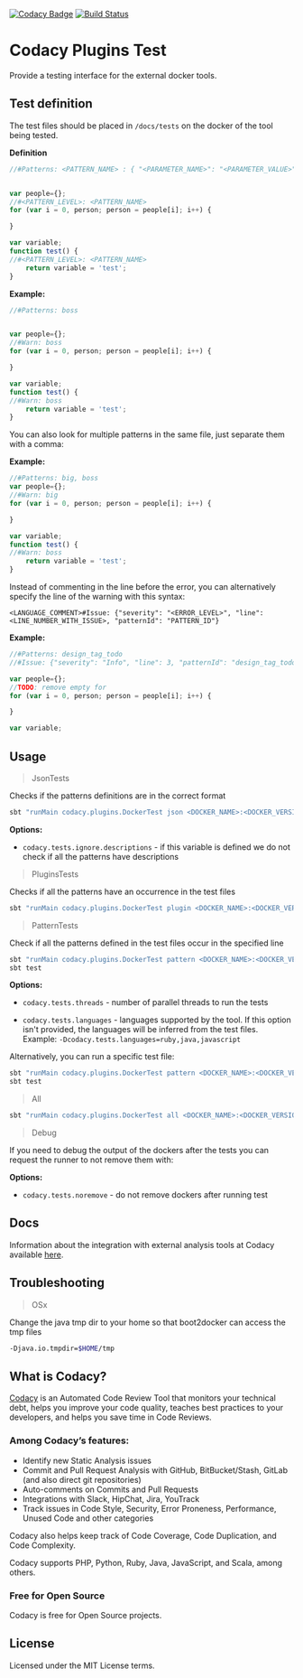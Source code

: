 [![Codacy Badge](https://api.codacy.com/project/badge/grade/77e0473f417446a78758f02785a705b8)](https://www.codacy.com/app/Codacy/codacy-plugins-test)
[![Build Status](https://circleci.com/gh/codacy/codacy-plugins-test.svg?style=shield&circle-token=:circle-token)](https://circleci.com/gh/codacy/codacy-plugins-test)

# Codacy Plugins Test

Provide a testing interface for the external docker tools.

## Test definition

The test files should be placed in `/docs/tests` on the docker of the tool being tested.

**Definition**

```javascript
//#Patterns: <PATTERN_NAME> : { "<PARAMETER_NAME>": "<PARAMETER_VALUE>" }


var people={};
//#<PATTERN_LEVEL>: <PATTERN_NAME>
for (var i = 0, person; person = people[i]; i++) {

}

var variable;
function test() {
//#<PATTERN_LEVEL>: <PATTERN_NAME>
    return variable = 'test';
}
```

**Example:**

```javascript
//#Patterns: boss


var people={};
//#Warn: boss
for (var i = 0, person; person = people[i]; i++) {

}

var variable;
function test() {
//#Warn: boss
    return variable = 'test';
}
```

You can also look for multiple patterns in the same file, just separate them
with a comma:

**Example:**

```javascript
//#Patterns: big, boss
var people={};
//#Warn: big
for (var i = 0, person; person = people[i]; i++) {

}

var variable;
function test() {
//#Warn: boss
    return variable = 'test';
}
```

Instead of commenting in the line before the error, you can alternatively 
specify the line of the warning with this syntax:

```
<LANGUAGE_COMMENT>#Issue: {"severity": "<ERROR_LEVEL>", "line": <LINE_NUMBER_WITH_ISSUE>, "patternId": "PATTERN_ID"}
```

**Example:**

```javascript
//#Patterns: design_tag_todo
//#Issue: {"severity": "Info", "line": 3, "patternId": "design_tag_todo"}

var people={};
//TODO: remove empty for
for (var i = 0, person; person = people[i]; i++) {

}

var variable;
```

## Usage

> JsonTests

Checks if the patterns definitions are in the correct format

```sh
sbt "runMain codacy.plugins.DockerTest json <DOCKER_NAME>:<DOCKER_VERSION>"
```

**Options:**

* `codacy.tests.ignore.descriptions` - if this variable is defined we do not check if all the patterns have descriptions

> PluginsTests

Checks if all the patterns have an occurrence in the test files

```sh
sbt "runMain codacy.plugins.DockerTest plugin <DOCKER_NAME>:<DOCKER_VERSION>"
```

> PatternTests

Check if all the patterns defined in the test files occur in the specified line

```sh
sbt "runMain codacy.plugins.DockerTest pattern <DOCKER_NAME>:<DOCKER_VERSION>"
sbt test
```

**Options:**

* `codacy.tests.threads` - number of parallel threads to run the tests

* `codacy.tests.languages` - languages supported by the tool. If this option isn't provided, the languages
will be inferred from the test files. Example: `-Dcodacy.tests.languages=ruby,java,javascript`

Alternatively, you can run a specific test file:

```sh
sbt "runMain codacy.plugins.DockerTest pattern <DOCKER_NAME>:<DOCKER_VERSION> no-curly-brackets"
sbt test
```

> All

```sh
sbt "runMain codacy.plugins.DockerTest all <DOCKER_NAME>:<DOCKER_VERSION>"
```

> Debug

If you need to debug the output of the dockers after the tests you can request the runner to not remove them with:

**Options:**

* `codacy.tests.noremove` - do not remove dockers after running test

## Docs

Information about the integration with external analysis tools at Codacy available [here](https://github.com/codacy/codacy-engine-scala-seed#docs).

## Troubleshooting

> OSx

Change the java tmp dir to your home so that boot2docker can access the tmp files

```sh
-Djava.io.tmpdir=$HOME/tmp
```

## What is Codacy?

[Codacy](https://www.codacy.com/) is an Automated Code Review Tool that monitors your technical debt, helps you improve your code quality, teaches best practices to your developers, and helps you save time in Code Reviews.

### Among Codacy’s features:

- Identify new Static Analysis issues
- Commit and Pull Request Analysis with GitHub, BitBucket/Stash, GitLab (and also direct git repositories)
- Auto-comments on Commits and Pull Requests
- Integrations with Slack, HipChat, Jira, YouTrack
- Track issues in Code Style, Security, Error Proneness, Performance, Unused Code and other categories

Codacy also helps keep track of Code Coverage, Code Duplication, and Code Complexity.

Codacy supports PHP, Python, Ruby, Java, JavaScript, and Scala, among others.

### Free for Open Source

Codacy is free for Open Source projects.

## License

Licensed under the MIT License terms.
